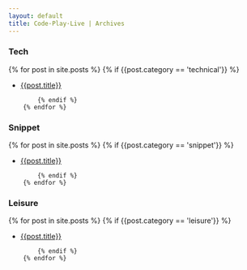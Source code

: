 ```yaml
---
layout: default
title: Code·Play·Live | Archives
---
```


<div class="row">
  <div class="col-sm-4 col-md-4">
  	<h3>Tech</h3>
	  {% for post in site.posts %}
			{% if {{post.category == 'technical'}} %}
		<ul>
		<li><a href="{{post.url}}">{{post.title}}</a></li>
		</ul>

			{% endif %}
		{% endfor %}
  </div>
  <div class="col-sm-4 col-md-4">
  	<h3>Snippet</h3>
	  {% for post in site.posts %}
			{% if {{post.category == 'snippet'}} %}
		<ul>
		<li><a href="{{post.url}}">{{post.title}}</a></li>
		</ul>

			{% endif %}
		{% endfor %}
  </div>
  <div class="col-sm-4 col-md-4">
    <h3>Leisure</h3>
	  {% for post in site.posts %}
			{% if {{post.category == 'leisure'}} %}
		<ul>
		<li><a href="{{post.url}}">{{post.title}}</a></li>
		</ul>

			{% endif %}
		{% endfor %}
  </div>
</div>